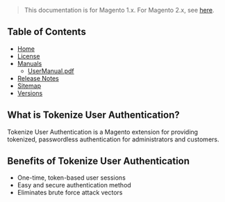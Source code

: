 <blockquote class="important">This documentation is for Magento 1.x. For Magento 2.x, see <a href="https://docs.auroraextensions.com/magento/extensions/2.x/tokenizeuserauthentication/latest/">here</a>.</blockquote>

## Table of Contents

- [Home](https://docs.auroraextensions.com/magento/extensions/1.x/tokenizeuserauthentication/latest/)
- [License](https://docs.auroraextensions.com/magento/extensions/1.x/tokenizeuserauthentication/LICENSE.txt)
- [Manuals](https://docs.auroraextensions.com/magento/extensions/1.x/tokenizeuserauthentication/latest/manuals/)
    + [UserManual.pdf](https://docs.auroraextensions.com/magento/extensions/1.x/tokenizeuserauthentication/latest/manuals/UserManual.pdf)
- [Release Notes](https://docs.auroraextensions.com/magento/extensions/1.x/tokenizeuserauthentication/RELEASE_NOTES.txt)
- [Sitemap](https://docs.auroraextensions.com/magento/extensions/1.x/tokenizeuserauthentication/latest/sitemap.xml)
- [Versions](https://docs.auroraextensions.com/magento/extensions/1.x/tokenizeuserauthentication/)

## What is Tokenize User Authentication?

Tokenize User Authentication is a Magento extension for providing tokenized, passwordless
authentication for administrators and customers.

## Benefits of Tokenize User Authentication

- One-time, token-based user sessions
- Easy and secure authentication method
- Eliminates brute force attack vectors
